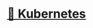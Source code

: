 <h1 align="center">
    <a href="https://kubernetes.io/pt-br/docs/concepts/overview/what-is-kubernetes/">🔗 Kubernetes</a>
</h1>

